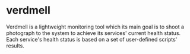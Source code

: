 # verdmell
Verdmell is a lightweight monitoring tool which its main goal is to shoot a photograph to the system to achieve its services' current health status. Each service's health status is based on a set of user-defined scripts' results.
